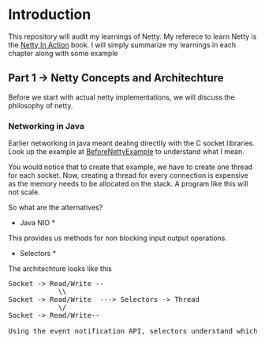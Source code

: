 # Introduction

This repository will audit my learnings of Netty. My referece to learn Netty is the [Netty In Action](https://www.manning.com/books/netty-in-action) book. I will simply summarize my learnings in each chapter along with some example

## Part 1  -> Netty Concepts and Architechture

Before we start with actual netty implementations, we will discuss the philosophy of netty. 

### Networking in Java

Earlier networking in java meant dealing directlly with the C socket libraries. Look up the example at [BeforeNettyExample](/BeforeNettyExample) to understand what I mean.

You would notice that to create that example, we have to create one thread for each socket. Now, creating a thread for every connection is expensive as the memory needs to be allocated on the stack. A program like this will not scale.

So what are the alternatives?

* Java NIO *

This provides us methods for non blocking input output operations.


* Selectors *

The architechture looks like this

<pre>
Socket -> Read/Write --
&emsp;&emsp;&emsp;&emsp;&emsp;&emsp;&emsp;&emsp;&emsp;&emsp;&emsp;&emsp;\\
Socket -> Read/Write&emsp;&emsp;---> Selectors -> Thread
&emsp;&emsp;&emsp;&emsp;&emsp;&emsp;&emsp;&emsp;&emsp;&emsp;&emsp;&emsp;\/
Socket -> Read/Write--

Using the event notification API, selectors understand which _non blocking_ socket is ready for IO
</pre>
